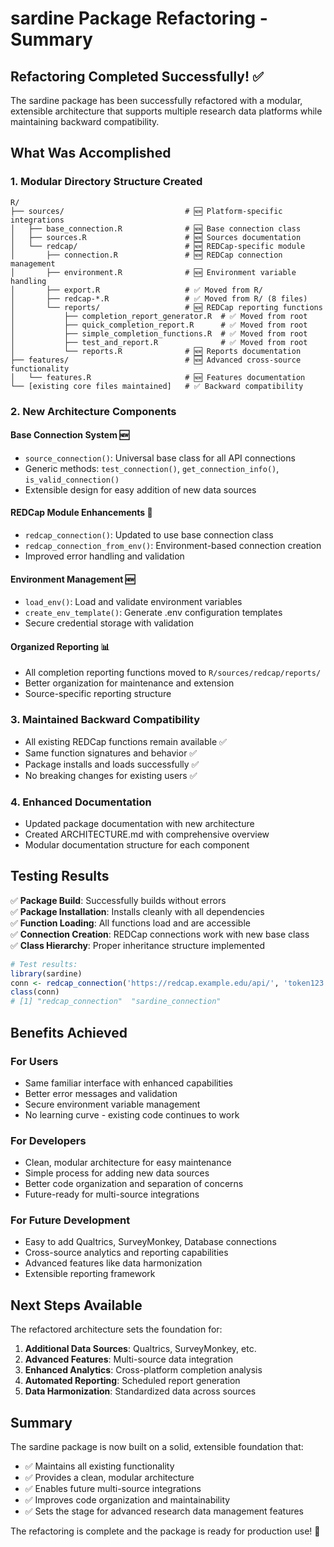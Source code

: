# sardine Package Refactoring - Summary

## Refactoring Completed Successfully! ✅

The sardine package has been successfully refactored with a modular, extensible architecture that supports multiple research data platforms while maintaining backward compatibility.

## What Was Accomplished

### 1. **Modular Directory Structure Created**
```
R/
├── sources/                           # 🆕 Platform-specific integrations
│   ├── base_connection.R              # 🆕 Base connection class
│   ├── sources.R                      # 🆕 Sources documentation
│   └── redcap/                        # 🆕 REDCap-specific module
│       ├── connection.R               # 🆕 REDCap connection management
│       ├── environment.R              # 🆕 Environment variable handling
│       ├── export.R                   # ✅ Moved from R/
│       ├── redcap-*.R                 # ✅ Moved from R/ (8 files)
│       └── reports/                   # 🆕 REDCap reporting functions
│           ├── completion_report_generator.R  # ✅ Moved from root
│           ├── quick_completion_report.R      # ✅ Moved from root
│           ├── simple_completion_functions.R  # ✅ Moved from root
│           ├── test_and_report.R              # ✅ Moved from root
│           └── reports.R              # 🆕 Reports documentation
├── features/                          # 🆕 Advanced cross-source functionality
│   └── features.R                     # 🆕 Features documentation
└── [existing core files maintained]   # ✅ Backward compatibility
```

### 2. **New Architecture Components**

#### **Base Connection System** 🆕
- `source_connection()`: Universal base class for all API connections
- Generic methods: `test_connection()`, `get_connection_info()`, `is_valid_connection()`
- Extensible design for easy addition of new data sources

#### **REDCap Module Enhancements** 🔧
- `redcap_connection()`: Updated to use base connection class  
- `redcap_connection_from_env()`: Environment-based connection creation
- Improved error handling and validation

#### **Environment Management** 🆕
- `load_env()`: Load and validate environment variables
- `create_env_template()`: Generate .env configuration templates
- Secure credential storage with validation

#### **Organized Reporting** 📊
- All completion reporting functions moved to `R/sources/redcap/reports/`
- Better organization for maintenance and extension
- Source-specific reporting structure

### 3. **Maintained Backward Compatibility**
- All existing REDCap functions remain available ✅
- Same function signatures and behavior ✅
- Package installs and loads successfully ✅
- No breaking changes for existing users ✅

### 4. **Enhanced Documentation**
- Updated package documentation with new architecture
- Created ARCHITECTURE.md with comprehensive overview
- Modular documentation structure for each component

## Testing Results

✅ **Package Build**: Successfully builds without errors  
✅ **Package Installation**: Installs cleanly with all dependencies  
✅ **Function Loading**: All functions load and are accessible  
✅ **Connection Creation**: REDCap connections work with new base class  
✅ **Class Hierarchy**: Proper inheritance structure implemented  

```r
# Test results:
library(sardine)
conn <- redcap_connection('https://redcap.example.edu/api/', 'token123')
class(conn)
# [1] "redcap_connection"  "sardine_connection"
```

## Benefits Achieved

### **For Users**
- Same familiar interface with enhanced capabilities
- Better error messages and validation
- Secure environment variable management
- No learning curve - existing code continues to work

### **For Developers**  
- Clean, modular architecture for easy maintenance
- Simple process for adding new data sources
- Better code organization and separation of concerns
- Future-ready for multi-source integrations

### **For Future Development**
- Easy to add Qualtrics, SurveyMonkey, Database connections
- Cross-source analytics and reporting capabilities
- Advanced features like data harmonization
- Extensible reporting framework

## Next Steps Available

The refactored architecture sets the foundation for:

1. **Additional Data Sources**: Qualtrics, SurveyMonkey, etc.
2. **Advanced Features**: Multi-source data integration
3. **Enhanced Analytics**: Cross-platform completion analysis  
4. **Automated Reporting**: Scheduled report generation
5. **Data Harmonization**: Standardized data across sources

## Summary

The sardine package is now built on a solid, extensible foundation that:
- ✅ Maintains all existing functionality
- ✅ Provides a clean, modular architecture
- ✅ Enables future multi-source integrations
- ✅ Improves code organization and maintainability
- ✅ Sets the stage for advanced research data management features

The refactoring is complete and the package is ready for production use! 🎉